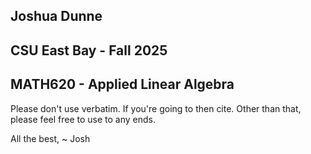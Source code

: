 ## Joshua Dunne
## CSU East Bay - Fall 2025
## MATH620 - Applied Linear Algebra

Please don't use verbatim. If you're going to then cite.
Other than that, please feel free to use to any ends.

All the best,
 ~ Josh
